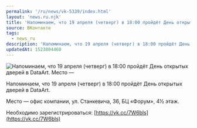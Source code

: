 ```yaml
---
permalink: '/ru/news/vk-5339/index.html'
layout: 'news.ru.njk'
title: 'Напоминаем, что 19 апреля (четверг) в 18:00 пройдёт День открытых дверей в DataArt'
source: ВКонтакте
tags:
  - news_ru
description: 'Напоминаем, что 19 апреля (четверг) в 18:00 пройдёт День открытых дверей в DataArt'
updatedAt: 1523804460
---
```

![Напоминаем, что 19 апреля (четверг) в 18:00 пройдёт День открытых дверей в DataArt. Место —](https://sun9-66.userapi.com/impf/c847018/v847018311/216ab/Dotn3is-Xik.jpg?size=1200x800&quality=96&proxy=1&sign=e432285e4a1a2d8c06a86a6a27d4298e&c_uniq_tag=qQ883ZtaoE2kBDVRX3Xl0-Irao7DTwzfcYpTIQWhRRU&type=album)

Напоминаем, что 19 апреля (четверг) в 18:00 пройдёт День открытых дверей в DataArt.

Место — офис компании, ул. Станкевича, 36, БЦ «Форум», 4½ этаж.

Необходимо зарегистрироваться: [https://vk.cc/7W6bls](https://vk.cc/7W6bls)

